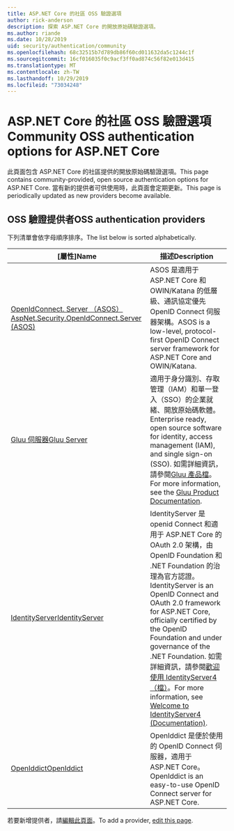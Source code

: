 ```yaml
---
title: ASP.NET Core 的社區 OSS 驗證選項
author: rick-anderson
description: 探索 ASP.NET Core 的開放原始碼驗證選項。
ms.author: riande
ms.date: 10/28/2019
uid: security/authentication/community
ms.openlocfilehash: 68c32515b7d789db86f60cd011632da5c1244c1f
ms.sourcegitcommit: 16cf016035f0c9acf3ff0ad874c56f82e013d415
ms.translationtype: MT
ms.contentlocale: zh-TW
ms.lasthandoff: 10/29/2019
ms.locfileid: "73034248"
---
```

# <a name="community-oss-authentication-options-for-aspnet-core"></a><span data-ttu-id="4b803-103">ASP.NET Core 的社區 OSS 驗證選項</span><span class="sxs-lookup"><span data-stu-id="4b803-103">Community OSS authentication options for ASP.NET Core</span></span>

<span data-ttu-id="4b803-104">此頁面包含 ASP.NET Core 的社區提供的開放原始碼驗證選項。</span><span class="sxs-lookup"><span data-stu-id="4b803-104">This page contains community-provided, open source authentication options for ASP.NET Core.</span></span> <span data-ttu-id="4b803-105">當有新的提供者可供使用時，此頁面會定期更新。</span><span class="sxs-lookup"><span data-stu-id="4b803-105">This page is periodically updated as new providers become available.</span></span>

## <a name="oss-authentication-providers"></a><span data-ttu-id="4b803-106">OSS 驗證提供者</span><span class="sxs-lookup"><span data-stu-id="4b803-106">OSS authentication providers</span></span>

<span data-ttu-id="4b803-107">下列清單會依字母順序排序。</span><span class="sxs-lookup"><span data-stu-id="4b803-107">The list below is sorted alphabetically.</span></span>

| <span data-ttu-id="4b803-108">[屬性]</span><span class="sxs-lookup"><span data-stu-id="4b803-108">Name</span></span> | <span data-ttu-id="4b803-109">描述</span><span class="sxs-lookup"><span data-stu-id="4b803-109">Description</span></span> |
| ---- | ----------- |
| [<span data-ttu-id="4b803-110">OpenIdConnect. Server （ASOS）</span><span class="sxs-lookup"><span data-stu-id="4b803-110">AspNet.Security.OpenIdConnect.Server (ASOS)</span></span>](https://github.com/aspnet-contrib/AspNet.Security.OpenIdConnect.Server) | <span data-ttu-id="4b803-111">ASOS 是適用于 ASP.NET Core 和 OWIN/Katana 的低層級、通訊協定優先 OpenID Connect 伺服器架構。</span><span class="sxs-lookup"><span data-stu-id="4b803-111">ASOS is a low-level, protocol-first OpenID Connect server framework for ASP.NET Core and OWIN/Katana.</span></span> |
| [<span data-ttu-id="4b803-112">Gluu 伺服器</span><span class="sxs-lookup"><span data-stu-id="4b803-112">Gluu Server</span></span>](https://gluu.org/) | <span data-ttu-id="4b803-113">適用于身分識別、存取管理（IAM）和單一登入（SSO）的企業就緒、開放原始碼軟體。</span><span class="sxs-lookup"><span data-stu-id="4b803-113">Enterprise ready, open source software for identity, access management (IAM), and single sign-on (SSO).</span></span> <span data-ttu-id="4b803-114">如需詳細資訊，請參閱[Gluu 產品檔](https://gluu.org/docs/)。</span><span class="sxs-lookup"><span data-stu-id="4b803-114">For more information, see the [Gluu Product Documentation](https://gluu.org/docs/).</span></span> |
| [<span data-ttu-id="4b803-115">IdentityServer</span><span class="sxs-lookup"><span data-stu-id="4b803-115">IdentityServer</span></span>](https://identityserver.io/) | <span data-ttu-id="4b803-116">IdentityServer 是 openid Connect 和適用于 ASP.NET Core 的 OAuth 2.0 架構，由 OpenID Foundation 和 .NET Foundation 的治理為官方認證。</span><span class="sxs-lookup"><span data-stu-id="4b803-116">IdentityServer is an OpenID Connect and OAuth 2.0 framework for ASP.NET Core, officially certified by the OpenID Foundation and under governance of the .NET Foundation.</span></span> <span data-ttu-id="4b803-117">如需詳細資訊，請參閱[歡迎使用 IdentityServer4 （檔）](https://identityserver4.readthedocs.io/en/latest/)。</span><span class="sxs-lookup"><span data-stu-id="4b803-117">For more information, see [Welcome to IdentityServer4 (Documentation)](https://identityserver4.readthedocs.io/en/latest/).</span></span> |
| [<span data-ttu-id="4b803-118">OpenIddict</span><span class="sxs-lookup"><span data-stu-id="4b803-118">OpenIddict</span></span>](https://github.com/openiddict/openiddict-core) | <span data-ttu-id="4b803-119">OpenIddict 是便於使用的 OpenID Connect 伺服器，適用于 ASP.NET Core。</span><span class="sxs-lookup"><span data-stu-id="4b803-119">OpenIddict is an easy-to-use OpenID Connect server for ASP.NET Core.</span></span> |

<span data-ttu-id="4b803-120">若要新增提供者，請[編輯此頁面](https://github.com/login?return_to=https%3A%2F%2Fgithub.com%2Faspnet%2FDocs%2Fedit%2Fmaster%2Faspnetcore%2Fsecurity%2Fauthentication%2Fcommunity.md)。</span><span class="sxs-lookup"><span data-stu-id="4b803-120">To add a provider, [edit this page](https://github.com/login?return_to=https%3A%2F%2Fgithub.com%2Faspnet%2FDocs%2Fedit%2Fmaster%2Faspnetcore%2Fsecurity%2Fauthentication%2Fcommunity.md).</span></span>
